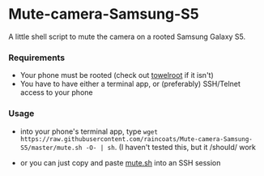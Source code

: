 Mute-camera-Samsung-S5
======================

A little shell script to mute the camera on a rooted Samsung Galaxy S5.

### Requirements
- Your phone must be rooted (check out [towelroot](https://towelroot.com/) if it isn't)
- You have to have either a terminal app, or (preferably) SSH/Telnet access to your phone

### Usage
 - into your phone's terminal app, type `wget https://raw.githubusercontent.com/raincoats/Mute-camera-Samsung-S5/master/mute.sh -O- | sh`. (I haven't tested this, but it /should/ work

 - or you can just copy and paste [mute.sh](https://raw.githubusercontent.com/raincoats/Mute-camera-Samsung-S5/master/mute.sh) into an SSH session

